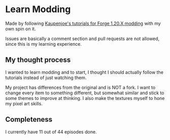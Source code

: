 # Learn Modding
Made by following [Kaupenjoe's tutorials for Forge 1.20.X modding](https://www.youtube.com/playlist?list=PLKGarocXCE1H9Y21-pxjt5Pt8bW14twa-) with my own spin on it.

Issues are basically a comment section and pull requests are not allowed, since this is my learning experience.

##  My thought process
I wanted to learn modding and to start, I thought I should actually follow the tutorials instead of just watching them.

My project has differences from the original and is NOT a fork. I want to change every item to something different, but somewhat similar and stick to some themes to improve at thinking. I also make the textures myself to hone my pixel art skills.

 ## Completeness
 I currently have 11 out of 44 episodes done.
